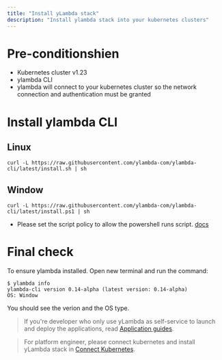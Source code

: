 ```yaml
---
title: "Install yLambda stack"
description: "Install ylambda stack into your kubernetes clusters"
---
```


# Pre-conditionshien    

* Kubernetes cluster v1.23
* ylambda CLI
* ylambda will connect to your kubernetes cluster so the network connection and authentication must be granted

# Install ylambda CLI

## Linux

```
curl -L https://raw.githubusercontent.com/ylambda-com/ylambda-cli/latest/install.sh | sh
```

## Window

```
curl -L https://raw.githubusercontent.com/ylambda-com/ylambda-cli/latest/install.ps1 | sh
```  
* Please set the script policy to allow the powershell runs script. [docs](https://learn.microsoft.com/en-us/powershell/module/microsoft.powershell.security/set-executionpolicy?view=powershell-7.2)

# Final check
To ensure ylambda installed. Open new terminal and run the command:
```
$ ylambda info
ylambda-cli version 0.14-alpha (latest version: 0.14-alpha)
OS: Window
```

You should see the verion and the OS type.

> If you're developer who only use yLambda as self-service to launch and deploy the applications, read [Application guides](application-guides).  

> For platform engineer, please connect kubernetes and install yLambda stack in [Connect Kubernetes](connect-kubernetes).

